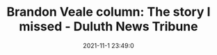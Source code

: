 ---
"title": "Brandon Veale column: The story I missed - Duluth News Tribune"
"date": "2021-11-1 23:49:0"
"feed_name": "GOOGLENEWSMINING"
"feed_website": "https://news.google.com/search?q=mining%2Bincident&hl=en-US&gl=US&ceid=US:en"
"feed_rss": "https://news.google.com/rss/search?q=mining%2Bincident&hl=en-US&gl=US&ceid=US:en"
"link": "https://www.duluthnewstribune.com/sports/7263939-Brandon-Veale-column-The-story-I-missed"
"source": "{'href': 'https://www.duluthnewstribune.com', 'title': 'Duluth News Tribune'}"
"file": "_posts/2021-1-1-fa4253c14569e211e1df4302e46140b40609077d.md"
"accident": "0"
"drilling": "0"
"dead": "0"
"injured": "0"
"arrested": "0"
"place": "unknown place"
"where": "unknown site"
"causes": "unknown"
"place_uri": "unknown place"
---